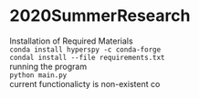 # 2020SummerResearch
Installation of Required Materials  
`conda install hyperspy -c conda-forge`  
`condal install --file requirements.txt`  
running the program  
 `python main.py`  
current functionalicty is non-existent
co
